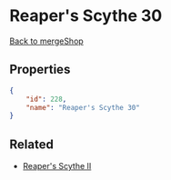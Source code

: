 # Reaper's Scythe 30

<no description available>

[Back to mergeShop](../merge-shops.md)

## Properties

```json
{
    "id": 228,
    "name": "Reaper's Scythe 30"
}
```

## Related

- [Reaper's Scythe II](../items/12869-reaper-s-scythe-ii.md)

